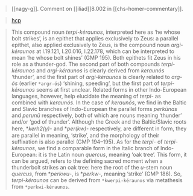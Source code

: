 > [[nagy-g]]. Comment on [[iliad]]8.002 in [[chs-homer-commentary]].

> [hcp](https://nrs.chs.harvard.edu/v2/urn:cts:CHS:Commentaries.AHCIP:Iliad.8.2.zv3nZzJ.6)

> This compound noun _terpi-kéraunos_, interpreted here as ‘he whose bolt strikes’, is an epithet that applies exclusively to Zeus: a parallel epithet, also applied exclusively to Zeus, is the compound noun _argi-kéraunos_ at Ι.19.121, I.20.016, I.22.178, which can be interpreted to mean ‘he whose bolt shines’ (GMP 195). Both epithets fit Zeus in his role as a thunder-god. The second part of both compounds _terpi-kéraunos_ and _argi-kéraunos_ is clearly derived from _keraunós_ ‘thunder’, and the first part of _argi-kéraunos_ is clearly related to _arg-ós_ (earlier `*argr-ós`) ‘shining, speeding’, but the first part of _terpi-kéraunos_ seems at first unclear. Related forms in other Indo-European languages, however, help elucidate the meaning of _terpi_- as combined with _keraunós_. In the case of _keraunós_, we find in the Baltic and Slavic branches of Indo-European the parallel forms _perkūnas_ and _perunŭ_ respectively, both of which are nouns meaning ‘thunder’ and/or ‘god of thunder’. Although the Greek and the Baltic/Slavic roots here, *_kerh2(u̯)-_ and *_per(kw)-_ respectively, are different in form, they are parallel in meaning, ‘strike’, and the morphology of their suffixation is also parallel (GMP 194–195). As for the _terpi_- of _terpi-kéraunos_, we find a comparable form in the Italic branch of Indo-European: it is the Latin noun _quercus_, meaning ‘oak tree’. This form, it can be argued, refers to the defining sacred moment when a thunderbolt strikes an oak tree: here the root of the _u_-stem noun _quercus_, from *_perkwu_-, is *_perkw_-, meaning ‘strike’ (GMP 186). So, _terpi-kéraunos_ can be derived from `*kwerpi-kéraunos` via metathesis from `*perkwi-kéraunos`.